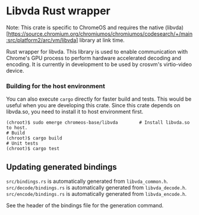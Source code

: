# Libvda Rust wrapper

Note: This crate is specific to ChromeOS and requires the native
(libvda)[https://source.chromium.org/chromiumos/chromiumos/codesearch/+/main:src/platform2/arc/vm/libvda]
library at link time.

Rust wrapper for libvda. This library is used to enable communication with
Chrome's GPU process to perform hardware accelerated decoding and encoding. It
is currently in development to be used by crosvm's virtio-video device.

### Building for the host environment

You can also execute `cargo` directly for faster build and tests. This would be
useful when you are developing this crate. Since this crate depends on
libvda.so, you need to install it to host environment first.

```shell
(chroot)$ sudo emerge chromeos-base/libvda        # Install libvda.so to host.
# Build
(chroot)$ cargo build
# Unit tests
(chroot)$ cargo test
```

## Updating generated bindings

`src/bindings.rs` is automatically generated from `libvda_common.h`.
`src/decode/bindings.rs` is automatically generated from `libvda_decode.h`.
`src/encode/bindings.rs` is automatically generated from `libvda_encode.h`.

See the header of the bindings file for the generation command.
